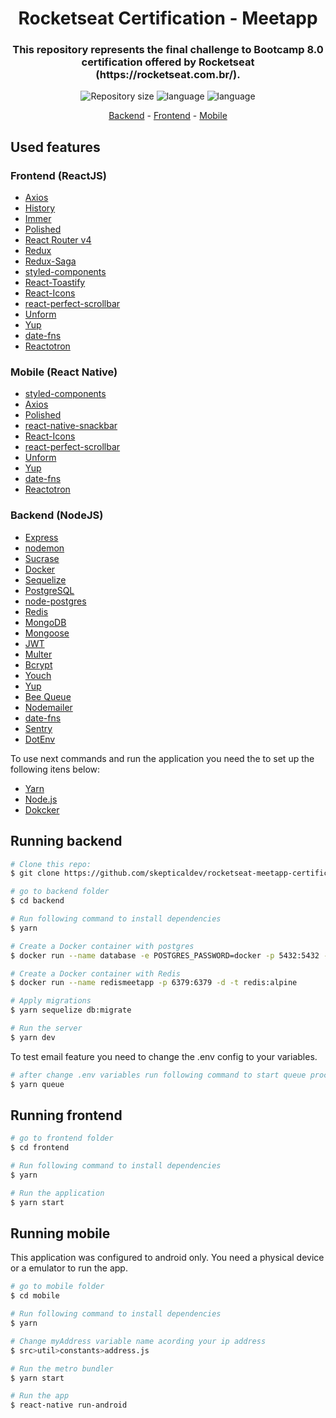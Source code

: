 <h1 align="center">Rocketseat Certification - Meetapp</h1>

<h3 align="center">This repository represents the final challenge to Bootcamp 8.0 certification offered by Rocketseat (https://rocketseat.com.br/).</h3>

<p align="center">
<img alt="Repository size" src="https://img.shields.io/github/repo-size/skepticaldev/rocketseat-meetapp-certification">
<img alt="language" src="https://img.shields.io/github/languages/top/skepticaldev/rocketseat-meetapp-certification">
<img alt="language" src="https://img.shields.io/github/languages/count/skepticaldev/rocketseat-meetapp-certification">
</p>

<p align="center">
  <a href="#running-backend">Backend</a> -
  <a href="#running-frontend">Frontend</a> -
  <a href="#running-mobile">Mobile</a>
</p>

## Used features

### Frontend (ReactJS)

-   [Axios](https://github.com/axios/axios)
-   [History](https://www.npmjs.com/package/history)
-   [Immer](https://github.com/immerjs/immer)
-   [Polished](https://polished.js.org/)
-   [React Router v4](https://github.com/ReactTraining/react-router)
-   [Redux](https://redux.js.org/)
-   [Redux-Saga](https://redux-saga.js.org/)
-   [styled-components](https://www.styled-components.com/)
-   [React-Toastify](https://fkhadra.github.io/react-toastify/)
-   [React-Icons](http://react-icons.github.io/react-icons/)
-   [react-perfect-scrollbar](https://github.com/OpusCapita/react-perfect-scrollbar)
-   [Unform](https://github.com/Rocketseat/unform)
-   [Yup](https://www.npmjs.com/package/yup)
-   [date-fns](https://date-fns.org/)
-   [Reactotron](https://infinite.red/reactotron)

### Mobile (React Native)

-   [styled-components](https://www.styled-components.com/)
-   [Axios](https://github.com/axios/axios)
-   [Polished](https://polished.js.org/)
-   [react-native-snackbar](https://www.npmjs.com/package/react-native-snackbar)
-   [React-Icons](http://react-icons.github.io/react-icons/)
-   [react-perfect-scrollbar](https://github.com/OpusCapita/react-perfect-scrollbar)
-   [Unform](https://github.com/Rocketseat/unform)
-   [Yup](https://www.npmjs.com/package/yup)
-   [date-fns](https://date-fns.org/)
-   [Reactotron](https://infinite.red/reactotron)

### Backend (NodeJS)

-   [Express](https://expressjs.com/)
-   [nodemon](https://nodemon.io/)
-   [Sucrase](https://github.com/alangpierce/sucrase)
-   [Docker](https://www.docker.com/docker-community)
-   [Sequelize](http://docs.sequelizejs.com/)
-   [PostgreSQL](https://www.postgresql.org/)
-   [node-postgres](https://www.npmjs.com/package/pg)
-   [Redis](https://redis.io/)
-   [MongoDB](https://www.mongodb.com/)
-   [Mongoose](https://mongoosejs.com/)
-   [JWT](https://jwt.io/)
-   [Multer](https://github.com/expressjs/multer)
-   [Bcrypt](https://www.npmjs.com/package/bcrypt)
-   [Youch](https://www.npmjs.com/package/youch)
-   [Yup](https://www.npmjs.com/package/yup)
-   [Bee Queue](https://www.npmjs.com/package/bcrypt)
-   [Nodemailer](https://nodemailer.com/about/)
-   [date-fns](https://date-fns.org/)
-   [Sentry](https://sentry.io/)
-   [DotEnv](https://www.npmjs.com/package/dotenv)

To use next commands and run the application you need the to set up the following itens below:

- [Yarn](https://yarnpkg.com/en/docs/getting-started)
- [Node.js](https://nodejs.org/en/download/package-manager/)
- [Dokcker](https://www.docker.com/products/docker-desktop)

## Running backend

```bash
# Clone this repo:
$ git clone https://github.com/skepticaldev/rocketseat-meetapp-certification.git

# go to backend folder
$ cd backend

# Run following command to install dependencies
$ yarn

# Create a Docker container with postgres
$ docker run --name database -e POSTGRES_PASSWORD=docker -p 5432:5432 -d postgres

# Create a Docker container with Redis
$ docker run --name redismeetapp -p 6379:6379 -d -t redis:alpine

# Apply migrations
$ yarn sequelize db:migrate

# Run the server
$ yarn dev
```

To test email feature you need to change the .env config to your variables.

```bash
# after change .env variables run following command to start queue process
$ yarn queue
```

## Running frontend

```bash
# go to frontend folder
$ cd frontend

# Run following command to install dependencies
$ yarn

# Run the application
$ yarn start
```

## Running mobile

This application was configured to android only. You need a physical device or a emulator to run the app.

```bash
# go to mobile folder
$ cd mobile

# Run following command to install dependencies
$ yarn

# Change myAddress variable name acording your ip address
$ src>util>constants>address.js

# Run the metro bundler
$ yarn start

# Run the app
$ react-native run-android
```
